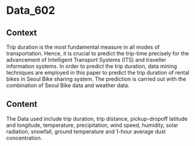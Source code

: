 # Data_602

## Context
Trip duration is the most fundamental measure in all modes of transportation. Hence, it is crucial to predict the trip-time precisely for the advancement of Intelligent 
Transport Systems (ITS) and traveller information systems. In order to predict the trip duration, data mining techniques are employed in this paper to predict the trip 
duration of rental bikes in Seoul Bike sharing system. The prediction is carried out with the combination of Seoul Bike data and weather data.

## Content
The Data used include trip duration, trip distance, pickup-dropoff latitude and longitude, temperature, precipitation, wind speed, humidity, solar radiation, snowfall, 
ground temperature and 1-hour average dust concentration.

